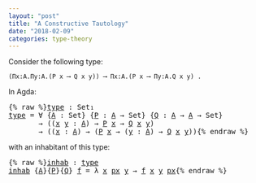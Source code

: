 ```yaml
---
layout: "post"
title: "A Constructive Tautology"
date: "2018-02-09"
categories: type-theory
---
```


Consider the following type:

```
(Πx:A.Πy:A.(P x ⟶ Q x y)) ⟶ Πx:A.(P x ⟶ Πy:A.Q x y) .
```

In Agda:

<pre class="Agda">{% raw %}<a id="type" href="{% endraw %}{% link _posts/2018-02-09-a-constructive-tautology.md %}{% raw %}#type" class="Function">type</a> <a id="223" class="Symbol">:</a> <a id="225" class="PrimitiveType">Set₁</a>
<a id="230" href="{% endraw %}{% link _posts/2018-02-09-a-constructive-tautology.md %}{% raw %}#type" class="Function">type</a> <a id="235" class="Symbol">=</a> <a id="237" class="Symbol">∀</a> <a id="239" class="Symbol">{</a><a id="240" href="{% endraw %}{% link _posts/2018-02-09-a-constructive-tautology.md %}{% raw %}#240" class="Bound">A</a> <a id="242" class="Symbol">:</a> <a id="244" class="PrimitiveType">Set</a><a id="247" class="Symbol">}</a> <a id="249" class="Symbol">{</a><a id="250" href="{% endraw %}{% link _posts/2018-02-09-a-constructive-tautology.md %}{% raw %}#250" class="Bound">P</a> <a id="252" class="Symbol">:</a> <a id="254" href="{% endraw %}{% link _posts/2018-02-09-a-constructive-tautology.md %}{% raw %}#240" class="Bound">A</a> <a id="256" class="Symbol">→</a> <a id="258" class="PrimitiveType">Set</a><a id="261" class="Symbol">}</a> <a id="263" class="Symbol">{</a><a id="264" href="{% endraw %}{% link _posts/2018-02-09-a-constructive-tautology.md %}{% raw %}#264" class="Bound">Q</a> <a id="266" class="Symbol">:</a> <a id="268" href="{% endraw %}{% link _posts/2018-02-09-a-constructive-tautology.md %}{% raw %}#240" class="Bound">A</a> <a id="270" class="Symbol">→</a> <a id="272" href="{% endraw %}{% link _posts/2018-02-09-a-constructive-tautology.md %}{% raw %}#240" class="Bound">A</a> <a id="274" class="Symbol">→</a> <a id="276" class="PrimitiveType">Set</a><a id="279" class="Symbol">}</a>
       <a id="288" class="Symbol">→</a> <a id="290" class="Symbol">((</a><a id="292" href="{% endraw %}{% link _posts/2018-02-09-a-constructive-tautology.md %}{% raw %}#292" class="Bound">x</a> <a id="294" href="{% endraw %}{% link _posts/2018-02-09-a-constructive-tautology.md %}{% raw %}#294" class="Bound">y</a> <a id="296" class="Symbol">:</a> <a id="298" href="{% endraw %}{% link _posts/2018-02-09-a-constructive-tautology.md %}{% raw %}#240" class="Bound">A</a><a id="299" class="Symbol">)</a> <a id="301" class="Symbol">→</a> <a id="303" href="{% endraw %}{% link _posts/2018-02-09-a-constructive-tautology.md %}{% raw %}#250" class="Bound">P</a> <a id="305" href="{% endraw %}{% link _posts/2018-02-09-a-constructive-tautology.md %}{% raw %}#292" class="Bound">x</a> <a id="307" class="Symbol">→</a> <a id="309" href="{% endraw %}{% link _posts/2018-02-09-a-constructive-tautology.md %}{% raw %}#264" class="Bound">Q</a> <a id="311" href="{% endraw %}{% link _posts/2018-02-09-a-constructive-tautology.md %}{% raw %}#292" class="Bound">x</a> <a id="313" href="{% endraw %}{% link _posts/2018-02-09-a-constructive-tautology.md %}{% raw %}#294" class="Bound">y</a><a id="314" class="Symbol">)</a>
       <a id="323" class="Symbol">→</a> <a id="325" class="Symbol">((</a><a id="327" href="{% endraw %}{% link _posts/2018-02-09-a-constructive-tautology.md %}{% raw %}#327" class="Bound">x</a> <a id="329" class="Symbol">:</a> <a id="331" href="{% endraw %}{% link _posts/2018-02-09-a-constructive-tautology.md %}{% raw %}#240" class="Bound">A</a><a id="332" class="Symbol">)</a> <a id="334" class="Symbol">→</a> <a id="336" class="Symbol">(</a><a id="337" href="{% endraw %}{% link _posts/2018-02-09-a-constructive-tautology.md %}{% raw %}#250" class="Bound">P</a> <a id="339" href="{% endraw %}{% link _posts/2018-02-09-a-constructive-tautology.md %}{% raw %}#327" class="Bound">x</a> <a id="341" class="Symbol">→</a> <a id="343" class="Symbol">(</a><a id="344" href="{% endraw %}{% link _posts/2018-02-09-a-constructive-tautology.md %}{% raw %}#344" class="Bound">y</a> <a id="346" class="Symbol">:</a> <a id="348" href="{% endraw %}{% link _posts/2018-02-09-a-constructive-tautology.md %}{% raw %}#240" class="Bound">A</a><a id="349" class="Symbol">)</a> <a id="351" class="Symbol">→</a> <a id="353" href="{% endraw %}{% link _posts/2018-02-09-a-constructive-tautology.md %}{% raw %}#264" class="Bound">Q</a> <a id="355" href="{% endraw %}{% link _posts/2018-02-09-a-constructive-tautology.md %}{% raw %}#327" class="Bound">x</a> <a id="357" href="{% endraw %}{% link _posts/2018-02-09-a-constructive-tautology.md %}{% raw %}#344" class="Bound">y</a><a id="358" class="Symbol">))</a>{% endraw %}</pre>

with an inhabitant of this type:

<pre class="Agda">{% raw %}<a id="inhab" href="{% endraw %}{% link _posts/2018-02-09-a-constructive-tautology.md %}{% raw %}#inhab" class="Function">inhab</a> <a id="426" class="Symbol">:</a> <a id="428" href="{% endraw %}{% link _posts/2018-02-09-a-constructive-tautology.md %}{% raw %}#type" class="Function">type</a>
<a id="433" href="{% endraw %}{% link _posts/2018-02-09-a-constructive-tautology.md %}{% raw %}#inhab" class="Function">inhab</a> <a id="439" class="Symbol">{</a><a id="440" href="{% endraw %}{% link _posts/2018-02-09-a-constructive-tautology.md %}{% raw %}#440" class="Bound">A</a><a id="441" class="Symbol">}{</a><a id="443" href="{% endraw %}{% link _posts/2018-02-09-a-constructive-tautology.md %}{% raw %}#443" class="Bound">P</a><a id="444" class="Symbol">}{</a><a id="446" href="{% endraw %}{% link _posts/2018-02-09-a-constructive-tautology.md %}{% raw %}#446" class="Bound">Q</a><a id="447" class="Symbol">}</a> <a id="449" href="{% endraw %}{% link _posts/2018-02-09-a-constructive-tautology.md %}{% raw %}#449" class="Bound">f</a> <a id="451" class="Symbol">=</a> <a id="453" class="Symbol">λ</a> <a id="455" href="{% endraw %}{% link _posts/2018-02-09-a-constructive-tautology.md %}{% raw %}#455" class="Bound">x</a> <a id="457" href="{% endraw %}{% link _posts/2018-02-09-a-constructive-tautology.md %}{% raw %}#457" class="Bound">px</a> <a id="460" href="{% endraw %}{% link _posts/2018-02-09-a-constructive-tautology.md %}{% raw %}#460" class="Bound">y</a> <a id="462" class="Symbol">→</a> <a id="464" href="{% endraw %}{% link _posts/2018-02-09-a-constructive-tautology.md %}{% raw %}#449" class="Bound">f</a> <a id="466" href="{% endraw %}{% link _posts/2018-02-09-a-constructive-tautology.md %}{% raw %}#455" class="Bound">x</a> <a id="468" href="{% endraw %}{% link _posts/2018-02-09-a-constructive-tautology.md %}{% raw %}#460" class="Bound">y</a> <a id="470" href="{% endraw %}{% link _posts/2018-02-09-a-constructive-tautology.md %}{% raw %}#457" class="Bound">px</a>{% endraw %}</pre>
